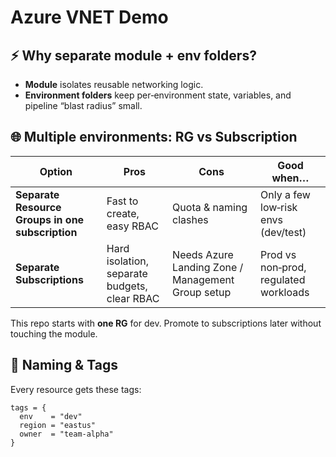 # Azure VNET Demo

## ⚡ Why separate module + env folders?
* **Module** isolates reusable networking logic.
* **Environment folders** keep per‑environment state, variables, and pipeline “blast radius” small.

## 🌐 Multiple environments: RG vs Subscription
| Option | Pros | Cons | Good when… |
| ------ | ---- | ---- | ---------- |
| **Separate Resource Groups in one subscription** | Fast to create, easy RBAC | Quota & naming clashes | Only a few low‑risk envs (dev/test) |
| **Separate Subscriptions** | Hard isolation, separate budgets, clear RBAC | Needs Azure Landing Zone / Management Group setup | Prod vs non‑prod, regulated workloads |

This repo starts with **one RG** for dev. Promote to subscriptions later without touching the module.

## 🔖 Naming & Tags
Every resource gets these tags:

```hcl
tags = {
  env    = "dev"
  region = "eastus"
  owner  = "team-alpha"
}
